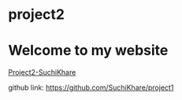 # project2 
# Welcome to my website

[Project2-SuchiKhare](http://suchiproject2.eastus.azurecontainer.io)

github link: https://github.com/SuchiKhare/project1
